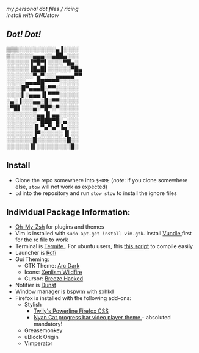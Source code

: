 *my personal dot files / ricing  
install with GNUstow*


## *Dot! Dot!*
▒▒▒░░░░░░░░░░▄▐░░░░  
▒░░░░░░▄▄▄░░▄██▄░░░  
░░░░░░▐▀█▀▌░░░░▀█▄░  
░░░░░░▐█▄█▌░░░░░░▀█▄  
░░░░░░░▀▄▀░░░▄▄▄▄▄▀▀  
░░░░░▄▄▄██▀▀▀▀░░░░░  
░░░░█▀▄▄▄█░▀▀░░░░░░  
░░░░▌░▄▄▄▐▌▀▀▀░░░░░  
░▄░▐░░░▄▄░█░▀▀░░░░░  
░▀█▌░░░▄░▀█▀░▀░░░░░  
░░░░░░░░▄▄▐▌▄▄░░░░░  
░░░░░░░░▀███▀█░▄░░░  
░░░░░░░▐▌▀▄▀▄▀▐▄░░░  
░░░░░░░▐▀░░░░░░▐▌░░  
░░░░░░░█░░░░░░░░█░░  
░░░░░░▐▌░░░░░░░░░█░  

## Install

- Clone the repo somewhere into `$HOME` (*note*: if you clone somewhere else, `stow` will not work as expected)
- `cd` into the repository and run `stow stow` to install the ignore files


## Individual Package Information:

- [Oh-My-Zsh](https://github.com/robbyrussell/oh-my-zsh) for plugins and themes
- Vim is installed with `sudo apt-get install vim-gtk`.  Install [ Vundle ](https://github.com/VundleVim/Vundle.vim) first for the rc file to work
- Terminal is [ Termite ](https://github.com/thestinger/termite/).  For ubuntu users, this [this script](https://github.com/xiouy/termite-install_ubuntu16.04.1) to compile easily
- Launcher is [Rofi](https://davedavenport.github.io/rofi/)
- Gui Theming:
  - GTK Theme: [Arc Dark](https://github.com/horst3180/arc-theme)
  - Icons: [Xenlism Wildfire](http://xenlism.github.io/wildfire/)
  - Cursor: [Breeze Hacked](https://www.gnome-look.org/content/show.php/Breeze+Serie?content=169316)
- Notifier is [Dunst](https://github.com/knopwob/dunst)
- Window manager is [bspwm](https://github.com/baskerville/bspwm) with sxhkd
- Firefox is installed with the following add-ons:
  - Stylish
    - [ Twily's Powerline Firefox CSS ]( https://userstyles.org/styles/102262/twily-s-powerline-firefox-css )
    - [ Nyan Cat progress bar video player theme ]( https://userstyles.org/styles/95033/youtube-nyan-cat-progress-bar-video-player-theme) - absoluted mandatory!
  - Greasemonkey
  - uBlock Origin
  - Vimperator

